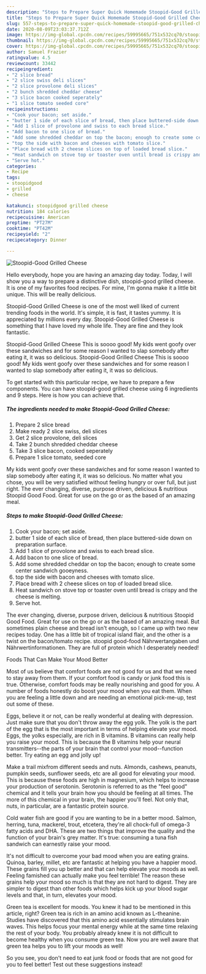 ```yaml
---
description: "Steps to Prepare Super Quick Homemade Stoopid-Good Grilled Cheese"
title: "Steps to Prepare Super Quick Homemade Stoopid-Good Grilled Cheese"
slug: 557-steps-to-prepare-super-quick-homemade-stoopid-good-grilled-cheese
date: 2020-08-09T23:03:37.712Z
image: https://img-global.cpcdn.com/recipes/59995665/751x532cq70/stoopid-good-grilled-cheese-recipe-main-photo.jpg
thumbnail: https://img-global.cpcdn.com/recipes/59995665/751x532cq70/stoopid-good-grilled-cheese-recipe-main-photo.jpg
cover: https://img-global.cpcdn.com/recipes/59995665/751x532cq70/stoopid-good-grilled-cheese-recipe-main-photo.jpg
author: Samuel Frazier
ratingvalue: 4.5
reviewcount: 33442
recipeingredient:
- "2 slice bread"
- "2 slice swiss deli slices"
- "2 slice provolone deli slices"
- "2 bunch shredded cheddar cheese"
- "3 slice bacon cooked seperately"
- "1 slice tomato seeded core"
recipeinstructions:
- "Cook your bacon; set aside."
- "butter 1 side of each slice of bread, then place buttered-side down on preparation surface."
- "Add 1 slice of provolone and swiss to each bread slice."
- "Add bacon to one slice of bread."
- "Add some shredded cheddar on top the bacon; enough to create some center sandwich gooeyness."
- "top the side with bacon and cheeses with tomato slice."
- "Place bread with 2 cheese slices on top of loaded bread slice."
- "Heat sandwich on stove top or toaster oven until bread is crispy and the cheese is melting."
- "Serve hot."
categories:
- Recipe
tags:
- stoopidgood
- grilled
- cheese

katakunci: stoopidgood grilled cheese 
nutrition: 184 calories
recipecuisine: American
preptime: "PT27M"
cooktime: "PT42M"
recipeyield: "2"
recipecategory: Dinner

---
```



![Stoopid-Good Grilled Cheese](https://img-global.cpcdn.com/recipes/59995665/751x532cq70/stoopid-good-grilled-cheese-recipe-main-photo.jpg)

Hello everybody, hope you are having an amazing day today. Today, I will show you a way to prepare a distinctive dish, stoopid-good grilled cheese. It is one of my favorites food recipes. For mine, I'm gonna make it a little bit unique. This will be really delicious.

Stoopid-Good Grilled Cheese is one of the most well liked of current trending foods in the world. It's simple, it is fast, it tastes yummy. It is appreciated by millions every day. Stoopid-Good Grilled Cheese is something that I have loved my whole life. They are fine and they look fantastic.

Stoopid-Good Grilled Cheese This is soooo good! My kids went goofy over these sandwiches and for some reason I wanted to slap somebody after eating it, it was so delicious. Stoopid-Good Grilled Cheese This is soooo good! My kids went goofy over these sandwiches and for some reason I wanted to slap somebody after eating it, it was so delicious.


To get started with this particular recipe, we have to prepare a few components. You can have stoopid-good grilled cheese using 6 ingredients and 9 steps. Here is how you can achieve that.

<!--inarticleads1-->

##### The ingredients needed to make Stoopid-Good Grilled Cheese:

1. Prepare 2 slice bread
1. Make ready 2 slice swiss, deli slices
1. Get 2 slice provolone, deli slices
1. Take 2 bunch shredded cheddar cheese
1. Take 3 slice bacon, cooked seperately
1. Prepare 1 slice tomato, seeded core


My kids went goofy over these sandwiches and for some reason I wanted to slap somebody after eating it, it was so delicious. No matter what you chose, you will be very satisfied without feeling hungry or over full, but just right. The ever changing, diverse, purpose driven, delicious &amp; nutritious Stoopid Good Food. Great for use on the go or as the based of an amazing meal. 

<!--inarticleads2-->

##### Steps to make Stoopid-Good Grilled Cheese:

1. Cook your bacon; set aside.
1. butter 1 side of each slice of bread, then place buttered-side down on preparation surface.
1. Add 1 slice of provolone and swiss to each bread slice.
1. Add bacon to one slice of bread.
1. Add some shredded cheddar on top the bacon; enough to create some center sandwich gooeyness.
1. top the side with bacon and cheeses with tomato slice.
1. Place bread with 2 cheese slices on top of loaded bread slice.
1. Heat sandwich on stove top or toaster oven until bread is crispy and the cheese is melting.
1. Serve hot.


The ever changing, diverse, purpose driven, delicious &amp; nutritious Stoopid Good Food. Great for use on the go or as the based of an amazing meal. But sometimes plain cheese and bread isn&#39;t enough, so I came up with two new recipes today. One has a little bit of tropical island flair, and the other is a twist on the bacon/tomato recipe. stoopid good-food Nährwertangaben und Nährwertinformationen. They are full of protein which I desperately needed! 

Foods That Can Make Your Mood Better


Most of us believe that comfort foods are not good for us and that we need to stay away from them. If your comfort food is candy or junk food this is true. Otherwise, comfort foods may be really nourishing and good for you. A number of foods honestly do boost your mood when you eat them. When you are feeling a little down and are needing an emotional pick-me-up, test out some of these.

Eggs, believe it or not, can be really wonderful at dealing with depression. Just make sure that you don't throw away the egg yolk. The yolk is the part of the egg that is the most important in terms of helping elevate your mood. Eggs, the yolks especially, are rich in B vitamins. B vitamins can really help you raise your mood. This is because the B vitamins help your neural transmitters--the parts of your brain that control your mood--function better. Try eating an egg and jolly up!

Make a trail mixfrom different seeds and nuts. Almonds, cashews, peanuts, pumpkin seeds, sunflower seeds, etc are all good for elevating your mood. This is because these foods are high in magnesium, which helps to increase your production of serotonin. Serotonin is referred to as the "feel good" chemical and it tells your brain how you should be feeling at all times. The more of this chemical in your brain, the happier you'll feel. Not only that, nuts, in particular, are a fantastic protein source.

Cold water fish are good if you are wanting to be in a better mood. Salmon, herring, tuna, mackerel, trout, etcetera, they're all chock-full of omega-3 fatty acids and DHA. These are two things that improve the quality and the function of your brain's grey matter. It's true: consuming a tuna fish sandwich can earnestly raise your mood. 

It's not difficult to overcome your bad mood when you are eating grains. Quinoa, barley, millet, etc are fantastic at helping you have a happier mood. These grains fill you up better and that can help elevate your moods as well. Feeling famished can actually make you feel terrible! The reason these grains help your mood so much is that they are not hard to digest. They are simpler to digest than other foods which helps kick up your blood sugar levels and that, in turn, elevates your mood.

Green tea is excellent for moods. You knew it had to be mentioned in this article, right? Green tea is rich in an amino acid known as L-theanine. Studies have discovered that this amino acid essentially stimulates brain waves. This helps focus your mental energy while at the same time relaxing the rest of your body. You probably already knew it is not difficult to become healthy when you consume green tea. Now you are well aware that green tea helps you to lift your moods as well!

So you see, you don't need to eat junk food or foods that are not good for you to feel better! Test out  these suggestions  instead!

